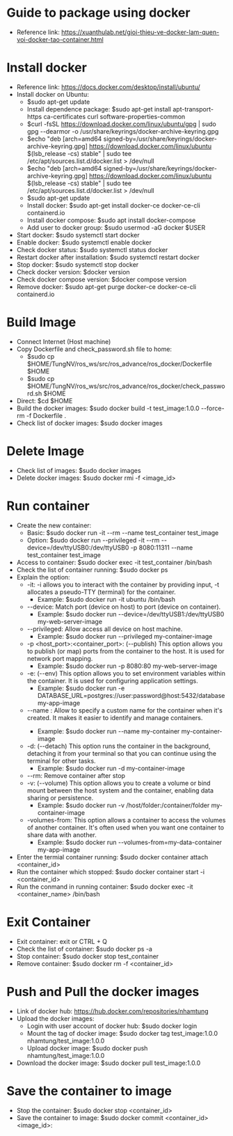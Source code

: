 # Guide to package using docker
- Reference link: https://xuanthulab.net/gioi-thieu-ve-docker-lam-quen-voi-docker-tao-container.html

# Install docker
- Reference link: https://docs.docker.com/desktop/install/ubuntu/
- Install docker on Ubuntu: 
    + $sudo apt-get update
    + Install dependence package: $sudo apt-get install apt-transport-https ca-certificates curl software-properties-common
    + $curl -fsSL https://download.docker.com/linux/ubuntu/gpg | sudo gpg --dearmor -o /usr/share/keyrings/docker-archive-keyring.gpg
    + $echo "deb [arch=amd64 signed-by=/usr/share/keyrings/docker-archive-keyring.gpg] https://download.docker.com/linux/ubuntu $(lsb_release -cs) stable" | sudo tee /etc/apt/sources.list.d/docker.list > /dev/null
    + $echo "deb [arch=amd64 signed-by=/usr/share/keyrings/docker-archive-keyring.gpg] https://download.docker.com/linux/ubuntu $(lsb_release -cs) stable" | sudo tee /etc/apt/sources.list.d/docker.list > /dev/null
    + $sudo apt-get update
    + Install docker: $sudo apt-get install docker-ce docker-ce-cli containerd.io
    + Install docker compose: $sudo apt install docker-compose
    + Add user to docker group: $sudo usermod -aG docker $USER
- Start docker: $sudo systemctl start docker
- Enable docker: $sudo systemctl enable docker
- Check docker status: $sudo systemctl status docker
- Restart docker after installation: $sudo systemctl restart docker
- Stop docker: $sudo systemctl stop docker
- Check docker version: $docker version
- Check docker compose version: $docker compose version
- Remove docker: $sudo apt-get purge docker-ce docker-ce-cli containerd.io

# Build Image
- Connect Internet (Host machine)
- Copy Dockerfile and check_password.sh file to home: 
    + $sudo cp $HOME/TungNV/ros_ws/src/ros_advance/ros_docker/Dockerfile $HOME
    + $sudo cp $HOME/TungNV/ros_ws/src/ros_advance/ros_docker/check_password.sh $HOME
- Direct: $cd $HOME
- Build the docker images: $sudo docker build -t test_image:1.0.0 --force-rm -f Dockerfile .
- Check list of docker images: $sudo docker images

# Delete Image
- Check list of images: $sudo docker images
- Delete docker images: $sudo docker rmi -f <image_id>

# Run container
- Create the new container: 
    + Basic: $sudo docker run -it --rm --name test_container test_image
    + Option: $sudo docker run --privileged -it --rm --device=/dev/ttyUSB0:/dev/ttyUSB0 -p 8080:11311 --name test_container test_image
- Access to container: $sudo docker exec -it test_container /bin/bash
- Check the list of container running: $sudo docker ps
- Explain the option: 
    + -it: -i allows you to interact with the container by providing input, -t allocates a pseudo-TTY (terminal) for the container. 
        + Example: $sudo docker run -it ubuntu /bin/bash
    + --device: Match port (device on host) to port (device on container). 
        + Example: $sudo docker run --device=/dev/ttyUSB1:/dev/ttyUSB0 my-web-server-image
    + --privileged: Allow access all device on host machine. 
        + Example: $sudo docker run --privileged my-container-image
    + -p <host_port>:<container_port>: (--publish) This option allows you to publish (or map) ports from the container to the host. It is used for network port mapping.
        + Example: $sudo docker run -p 8080:80 my-web-server-image
    + -e: (--env) This option allows you to set environment variables within the container. It is used for configuring application settings. 
        + Example: $sudo docker run -e DATABASE_URL=postgres://user:password@host:5432/database my-app-image
    + --name <name>: Allow to specify a custom name for the container when it's created. It makes it easier to identify and manage containers. 
        + Example: $sudo docker run --name my-container my-container-image
    + -d: (--detach) This option runs the container in the background, detaching it from your terminal so that you can continue using the terminal for other tasks.
        + Example: $sudo docker run -d my-container-image
    + --rm: Remove container after stop
    + -v: (--volume) This option allows you to create a volume or bind mount between the host system and the container, enabling data sharing or persistence.
        + Example: $sudo docker run -v /host/folder:/container/folder my-container-image
    + -volumes-from: This option allows a container to access the volumes of another container. It's often used when you want one container to share data with another.
        + Example: $sudo docker run --volumes-from=my-data-container my-app-image
- Enter the termial container running: $sudo docker container attach <container_id>
- Run the container which stopped: $sudo docker container start -i <container_id>
- Run the conmand in running container: $sudo docker exec -it <container_name> /bin/bash

# Exit Container
- Exit container: exit or CTRL + Q
- Check the list of container: $sudo docker ps -a
- Stop container: $sudo docker stop test_container
- Remove container: $sudo docker rm -f <container_id>

# Push and Pull the docker images
- Link of docker hub: https://hub.docker.com/repositories/nhamtung
- Upload the docker images:
    + Login with user account of docker hub: $sudo docker login
    + Mount the tag of docker image: $sudo docker tag test_image:1.0.0 nhamtung/test_image:1.0.0
    + Upload docker image: $sudo docker push nhamtung/test_image:1.0.0
- Download the docker image: $sudo docker pull test_image:1.0.0

# Save the container to image
- Stop the container: $sudo docker stop <container_id>
- Save the container to image: $sudo docker commit <container_id> <image_id>:<version>